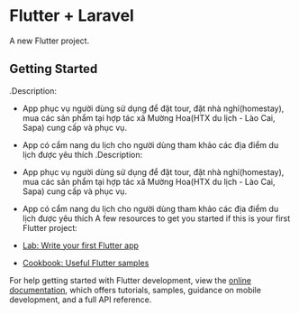 # Flutter + Laravel

A new Flutter project.

## Getting Started
  .Description:
- App phục vụ người dùng sử dụng để đặt tour, đặt nhà nghỉ(homestay), mua các sản phẩm tại hợp tác xã Mường Hoa(HTX du lịch - Lào Cai, Sapa) cung cấp và phục vụ.
- App có cẩm nang du lịch cho người dùng tham khảo các địa điểm du lịch được yêu thích
    .Description:
- App phục vụ người dùng sử dụng để đặt tour, đặt nhà nghỉ(homestay), mua các sản phẩm tại hợp tác xã Mường Hoa(HTX du lịch - Lào Cai, Sapa) cung cấp và phục vụ.
- App có cẩm nang du lịch cho người dùng tham khảo các địa điểm du lịch được yêu thích
A few resources to get you started if this is your first Flutter project:

- [Lab: Write your first Flutter app](https://docs.flutter.dev/get-started/codelab)
- [Cookbook: Useful Flutter samples](https://docs.flutter.dev/cookbook)

For help getting started with Flutter development, view the
[online documentation](https://docs.flutter.dev/), which offers tutorials,
samples, guidance on mobile development, and a full API reference.
